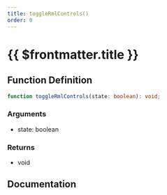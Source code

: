 ```yaml
---
title: toggleRmlControls()
order: 0
---
```


# {{ $frontmatter.title }}

## Function Definition

```ts
function toggleRmlControls(state: boolean): void;
```

### Arguments

* state: boolean

### Returns

* void

## Documentation

<!--@include: ./parts/toggleRmlControls.md-->
